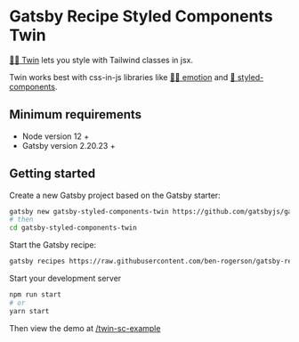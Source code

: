 # Gatsby Recipe Styled Components Twin

[🦹‍♂️ Twin](https://github.com/ben-rogerson/twin.macro) lets you style with Tailwind classes in jsx.

Twin works best with css-in-js libraries like [👩‍🎤 emotion](https://emotion.sh/docs/introduction) and [💅 styled-components](https://styled-components.com/).

## Minimum requirements

- Node version 12 +
- Gatsby version 2.20.23 +

## Getting started

Create a new Gatsby project based on the Gatsby starter:

```bash
gatsby new gatsby-styled-components-twin https://github.com/gatsbyjs/gatsby-starter-hello-world
# then
cd gatsby-styled-components-twin
```

Start the Gatsby recipe:

```bash
gatsby recipes https://raw.githubusercontent.com/ben-rogerson/gatsby-recipe-styled-components-twin/master/main.mdx
```

Start your development server

```bash
npm run start
# or
yarn start
```

Then view the demo at [/twin-sc-example](http://localhost:8000/twin-sc-example)
